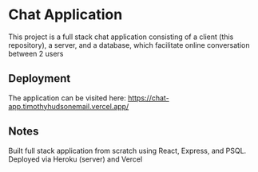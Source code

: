 # Chat Application

This project is a full stack chat application consisting of a client (this repository), a server, and a database, which facilitate online conversation between 2 users

## Deployment

The application can be visited here: https://chat-app.timothyhudsonemail.vercel.app/

## Notes

Built full stack application from scratch using React, Express, and PSQL.
Deployed via Heroku (server) and Vercel


